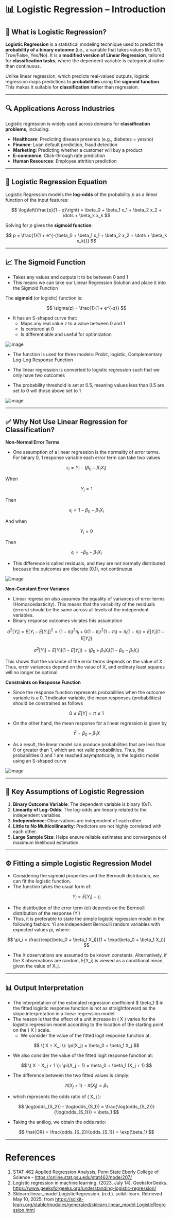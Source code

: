 # 📊 Logistic Regression – Introduction

## 📘 What is Logistic Regression?

**Logistic Regression** is a statistical modeling technique used to predict the **probability of a binary outcome** (i.e., a variable that takes values like 0/1, True/False, Yes/No). It is a **modified version of Linear Regression**, tailored for **classification tasks**, where the dependent variable is categorical rather than continuous.

Unlike linear regression, which predicts real-valued outputs, logistic regression maps predictions to **probabilities** using the **sigmoid function**. This makes it suitable for **classification** rather than regression.

---

## 🔍 Applications Across Industries

Logistic regression is widely used across domains for **classification problems**, including:

- **Healthcare**: Predicting disease presence (e.g., diabetes = yes/no)
- **Finance**: Loan default prediction, fraud detection
- **Marketing**: Predicting whether a customer will buy a product
- **E-commerce**: Click-through rate prediction
- **Human Resources**: Employee attrition prediction

---

## 📀 Logistic Regression Equation

Logistic Regression models the **log-odds** of the probability $p$ as a linear function of the input features:

$$
\log\left(\frac{p}{1 - p}\right) = \beta_0 + \beta_1 x_1 + \beta_2 x_2 + \dots + \beta_k x_k
$$

Solving for $p$ gives the **sigmoid function**:

$$
p = \frac{1}{1 + e^{-(\beta_0 + \beta_1 x_1 + \beta_2 x_2 + \dots + \beta_k x_k)}}
$$

---

## 📈 The Sigmoid Function
- Takes any values and outputs it to be between 0 and 1
- This means we can take our Linear Regression Solution and place it into the Sigmoid Function 

The **sigmoid** (or logistic) function is:

$$
\sigma(z) = \frac{1}{1 + e^{-z}}
$$

- It has an S-shaped curve that:
  - Maps any real value $z$ to a value between 0 and 1
  - Is centered at 0
  - Is differentiable and useful for optimization

![image](https://github.com/user-attachments/assets/58674b3c-7efa-4fa7-8735-ee0a099d1b3d)

- The function is used for three models: Probit, logistic, Complementary Log-Log Response Function

- The linear regression is converted to logistic regression such that we only have two outcomes
- The probability threshold is set at 0.5, meaning values less than 0.5 are set to 0 will those above set to 1

![image](https://github.com/user-attachments/assets/76b77b9e-04ba-4507-bd6e-79baeee8d302)

---

## ✅ Why Not Use Linear Regression for Classification?

**Non-Normal Error Terms**
- One assumption of a linear regression is the normality of error terms. For binary 0, 1 response variable each error term can take two values

$$
\epsilon_i = Y_i - (\beta_0 + \beta_1 X_i)
$$

When 

$$ Y_i = 1 $$

Then

  $$ \epsilon_i = 1 - \beta_0 - \beta_1 X_i $$
  
And when

$$ Y_i = 0 $$

Then

$$ \epsilon_i = -\beta_0 - \beta_1 X_i $$

- This difference is called residuals, and they are not normally distributed because the outcomes are discrete (0,1), not continuous

![image](https://github.com/user-attachments/assets/c32cbbd5-d088-460e-b8c2-6b61560ff1c2)

**Non-Constant Error Variance**
- Linear regression also assumes the equality of variances of error terms (Homoscedasticity). This means that the variability of the residuals (errors) should be the same across all levels of the independent variables.
- Binary response outcomes violates this assumption

$$
\sigma^2 [Y_i ]= E[Y_i - E[Y_i ]]^2 = (1 - \pi_i)^2 \pi_i + 0(1 - \pi_i )^2 (1 - \pi_i ) = \pi_i (1 - \pi_i ) = E[Y_i](1 - E[Y_i])
$$

$$
\sigma^2 [Y_i ]= E[Y_i](1 - E[Y_i]) = (\beta_0 + \beta_1 X_i)(1 - \beta_0 - \beta_1 X_i)
$$

This shows that the variance of the error terms depends on the value of X. Thus, error variances depend on the value of X, and ordinary least squares will no longer be optimal.

**Constraints on Response Function**
- Since the response function represents probabilities when the outcome variable is a 0, 1 indicator variable, the mean responses (probabilities) should be constrained as follows

$$
0 \leq E[Y] = \pi \leq 1
$$

- On the other hand, the mean response for a linear regression is given by

$$
\hat{Y} = \beta_0 + \beta_1 X
$$

- As a result, the linear model can produce probabilities that are less than 0 or greater than 1, which are not valid probabilities. Thus, the probabilities 0 and 1 are reached asymptotically, in the logistic model using an S-shaped curve

![image](https://github.com/user-attachments/assets/8800a697-5aa8-4455-92f0-292fa1fd82b6)

---

## 🧐 Key Assumptions of Logistic Regression

1. **Binary Outcome Variable**: The dependent variable is binary (0/1).
2. **Linearity of Log-Odds**: The log-odds are linearly related to the independent variables.
3. **Independence**: Observations are independent of each other.
4. **Little to No Multicollinearity**: Predictors are not highly correlated with each other.
5. **Large Sample Size**: Helps ensure reliable estimates and convergence of maximum likelihood estimation.

---

## ⚙️ Fitting a simple Logistic Regression Model

- Considering the sigmoid properties and the Bernoulli distribution, we can fit the logistic function.
- The function takes the usual form of:

$$
Y_i = E[Y_i] + \epsilon_i
$$

- The distribution of the error term (ei) depends on the Bernoulli distribution of the response (Yi)
- Thus, it is preferable to state the simple logistic regression model in the following fashion: Yi are independent Bernoulli random variables with expected values pi, where:

$$
\pi_i = \frac{\exp(\beta_0 + \beta_1 X_i)}{1 + \exp(\beta_0 + \beta_1 X_i)}
$$

- The X observations are assumed to be known constants. Alternatively, if the X observations are random, E[Y_i] is viewed as a conditional mean, given the value of X_i.

---

## 📊 Output Interpretation

- The interpretation of the estimated regression coefficient $ \beta_1 $ in the fitted logistic response function is not as straightforward as the slope interpretation in a linear regression model.
- The reason is that the effect of a unit increase in \( X \) varies for the logistic regression model according to the location of the starting point on the \( X \) scale.
  - We consider the value of the fitted logit response function at:

$$
\( X = X_j \): \pi(X_j) = \beta_0 + \beta_1 X_j
$$

  - We also consider the value of the fitted logit response function at:

$$
\( X = X_j + 1 \): \pi(X_j + 1) = \beta_0 + \beta_1 (X_j + 1)
$$

- The difference between the two fitted values is simply:

$$
\pi(X_j + 1) - \pi(X_j) = \beta_1
$$

- which represents the odds ratio of \( X_j \):

$$
\log(odds_{S_2}) - \log(odds_{S_1}) = \frac{\log(odds_{S_2})}{\log(odds_{S_1})} = \beta_1
$$

- Taking the antilog, we obtain the odds ratio:

$$
\hat{OR} = \frac{odds_{S_2}}{odds_{S_1}} = \exp(\beta_1)
$$


---


# References
1. STAT 462 Applied Regression Analysis, Penn State Eberly College of Science - https://online.stat.psu.edu/stat462/node/207/
2.  Logistic regression in machine learning. (2023, July 14). GeeksforGeeks. https://www.geeksforgeeks.org/understanding-logistic-regression/
3.  Sklearn.linear_model.LogisticRegression. (n.d.). scikit-learn. Retrieved May 10, 2025, from https://scikit-learn.org/stable/modules/generated/sklearn.linear_model.LogisticRegression.html








